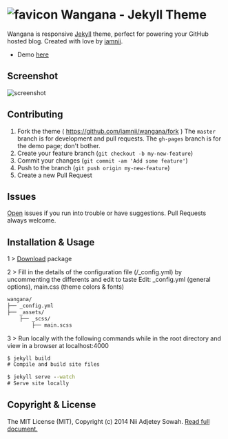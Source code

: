 ![favicon](https://raw.github.com/iamnii/wangana/master/favicon.png) Wangana - Jekyll Theme
==============

Wangana is responsive [Jekyll](http://jekyllrb.com/) theme, perfect for powering your GitHub hosted blog. Created with love by [iamnii](https://twitter.com/_iamnii).

* Demo [here](http://iamnii.github.io/wangana/)

## Screenshot
![screenshot](https://raw.github.com/iamnii/wangana/master/assets/images/wangana.png)

## Contributing
1. Fork the theme ( https://github.com/iamnii/wangana/fork ) The `master` branch is for development and pull requests. The `gh-pages` branch is for the demo page; don't bother.
2. Create your feature branch (`git checkout -b my-new-feature`)
3. Commit your changes (`git commit -am 'Add some feature'`)
4. Push to the branch (`git push origin my-new-feature`)
5. Create a new Pull Request

## Issues
[Open](https://github.com/iamnii/wangana/issues/new) issues if you run into trouble or have suggestions. Pull Requests always welcome.

## Installation & Usage
1 > [Download](https://github.com/iamnii/wangana/archive/master.zip) package

2 > Fill in the details of the configuration file (/_config.yml) by uncommenting the differents and edit to taste
Edit: _config.yml (general options), main.css (theme colors & fonts)
``` bat
wangana/
├── _config.yml
├── _assets/
    ├── _scss/
        ├── main.scss
```

3 > Run locally with the following commands while in the root directory and view in a browser at localhost:4000
``` bat
$ jekyll build
# Compile and build site files

$ jekyll serve --watch
# Serve site locally
```

## Copyright & License
The MIT License (MIT), Copyright (c) 2014 Nii Adjetey Sowah. [Read full document.](LICENSE)
